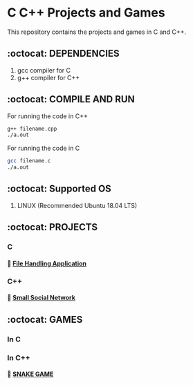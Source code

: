 # C C++ Projects and Games

This repository contains the projects and games in C and C++.

## :octocat: DEPENDENCIES

1. gcc compiler for C
2. g++ compiler for C++

## :octocat: COMPILE AND RUN

For running the code in C++

```bash
g++ filename.cpp
./a.out
```

For running the code in C

```bash
gcc filename.c
./a.out
```

## :octocat: Supported OS

1. LINUX (Recommended Ubuntu 18.04 LTS)

## :octocat: PROJECTS

### C

#### :rocket: [File Handling Application](/File-handling-application/game.c)

### C++

#### :rocket: [Small Social Network](/Small-Social-Network/Main.cpp)

## :octocat: GAMES

### In C

### In C++

#### :rocket: [SNAKE GAME](/SNAKE-GAME-IN-CPP/Main.cpp)
